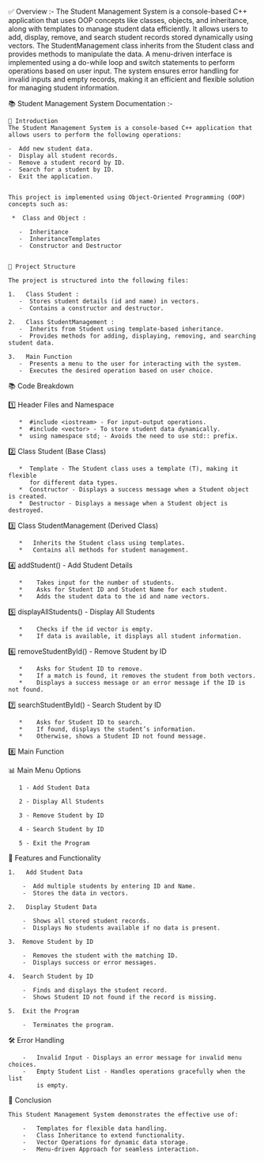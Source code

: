 

 ✅ Overview :-
The Student Management System is a console-based C++ application that uses OOP concepts like classes, objects, and inheritance, along with templates to manage student data efficiently. It allows users to add, display, remove, and search student records stored dynamically using vectors. The StudentManagement class inherits from the Student class and provides methods to manipulate the data. A menu-driven interface is implemented using a do-while loop and switch statements to perform operations based on user input. The system ensures error handling for invalid inputs and empty records, making it an efficient and flexible solution for managing student information. 

 📚 Student Management System Documentation :-

    📄 Introduction
    The Student Management System is a console-based C++ application that allows users to perform the following operations:    

    -  Add new student data.
    -  Display all student records.
    -  Remove a student record by ID.
    -  Search for a student by ID.
    -  Exit the application.
 

    This project is implemented using Object-Oriented Programming (OOP) concepts such as:

     *  Class and Object :

       -  Inheritance
       -  InheritanceTemplates
       -  Constructor and Destructor


    🧩 Project Structure

    The project is structured into the following files:

    1.   Class Student :
       -  Stores student details (id and name) in vectors.
       -  Contains a constructor and destructor.
      
    2.   Class StudentManagement :
       -  Inherits from Student using template-based inheritance.
       -  Provides methods for adding, displaying, removing, and searching student data.

    3.   Main Function
       -  Presents a menu to the user for interacting with the system.
       -  Executes the desired operation based on user choice.


 📚 Code Breakdown 

   1️⃣ Header Files and Namespace

       *  #include <iostream> - For input-output operations.
       *  #include <vector> - To store student data dynamically.
       *  using namespace std; - Avoids the need to use std:: prefix.

   2️⃣ Class Student (Base Class)

       *  Template - The Student class uses a template (T), making it flexible
          for different data types.
       *  Constructor - Displays a success message when a Student object is created.
       *  Destructor - Displays a message when a Student object is destroyed.
      
   3️⃣ Class StudentManagement (Derived Class)  

       *   Inherits the Student class using templates.
       *   Contains all methods for student management.

   4️⃣ addStudent() - Add Student Details

       *    Takes input for the number of students.
       *    Asks for Student ID and Student Name for each student.
       *    Adds the student data to the id and name vectors.

   5️⃣ displayAllStudents() - Display All Students

       *    Checks if the id vector is empty.
       *    If data is available, it displays all student information.
    
   6️⃣ removeStudentById() - Remove Student by ID

       *    Asks for Student ID to remove.
       *    If a match is found, it removes the student from both vectors.
       *    Displays a success message or an error message if the ID is not found.

   7️⃣ searchStudentById() - Search Student by ID    

       *    Asks for Student ID to search.
       *    If found, displays the student’s information.
       *    Otherwise, shows a Student ID not found message. 

   8️⃣ Main Function


   📊 Main Menu Options

       1 - Add Student Data
       
       2 - Display All Students
       
       3 - Remove Student by ID
       
       4 - Search Student by ID
       
       5 - Exit the Program
    

   🎯 Features and Functionality

    1.   Add Student Data

        -  Add multiple students by entering ID and Name.
        -  Stores the data in vectors.

    2.   Display Student Data

        -  Shows all stored student records.
        -  Displays No students available if no data is present.

    3.  Remove Student by ID

        -  Removes the student with the matching ID.
        -  Displays success or error messages.

    4.  Search Student by ID

        -  Finds and displays the student record.
        -  Shows Student ID not found if the record is missing.

    5.  Exit the Program

        -  Terminates the program.

   🛠️ Error Handling

        -   Invalid Input - Displays an error message for invalid menu choices.
        -   Empty Student List - Handles operations gracefully when the list
            is empty.    

   📌 Conclusion

    This Student Management System demonstrates the effective use of:

        -   Templates for flexible data handling.
        -   Class Inheritance to extend functionality.
        -   Vector Operations for dynamic data storage.
        -   Menu-driven Approach for seamless interaction.        